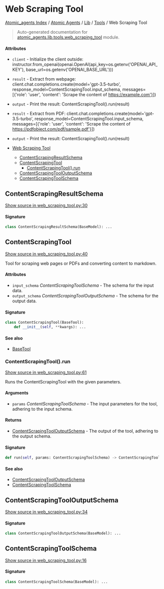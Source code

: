# Web Scraping Tool

[Atomic_agents Index](../../../README.md#atomic_agents-index) / [Atomic Agents](../../index.md#atomic-agents) / [Lib](../index.md#lib) / [Tools](./index.md#tools) / Web Scraping Tool

> Auto-generated documentation for [atomic_agents.lib.tools.web_scraping_tool](../../../../atomic_agents/lib/tools/web_scraping_tool.py) module.

#### Attributes

- `client` - Initialize the client outside: instructor.from_openai(openai.OpenAI(api_key=os.getenv('OPENAI_API_KEY'), base_url=os.getenv('OPENAI_BASE_URL')))

- `result` - Extract from webpage: client.chat.completions.create(model='gpt-3.5-turbo', response_model=ContentScrapingTool.input_schema, messages=[{'role': 'user', 'content': 'Scrape the content of https://example.com'}])

- `output` - Print the result: ContentScrapingTool().run(result)

- `result` - Extract from PDF: client.chat.completions.create(model='gpt-3.5-turbo', response_model=ContentScrapingTool.input_schema, messages=[{'role': 'user', 'content': 'Scrape the content of https://pdfobject.com/pdf/sample.pdf'}])

- `output` - Print the result: ContentScrapingTool().run(result)


- [Web Scraping Tool](#web-scraping-tool)
  - [ContentScrapingResultSchema](#contentscrapingresultschema)
  - [ContentScrapingTool](#contentscrapingtool)
    - [ContentScrapingTool().run](#contentscrapingtool()run)
  - [ContentScrapingToolOutputSchema](#contentscrapingtooloutputschema)
  - [ContentScrapingToolSchema](#contentscrapingtoolschema)

## ContentScrapingResultSchema

[Show source in web_scraping_tool.py:30](../../../../atomic_agents/lib/tools/web_scraping_tool.py#L30)

#### Signature

```python
class ContentScrapingResultSchema(BaseModel): ...
```



## ContentScrapingTool

[Show source in web_scraping_tool.py:40](../../../../atomic_agents/lib/tools/web_scraping_tool.py#L40)

Tool for scraping web pages or PDFs and converting content to markdown.

#### Attributes

- `input_schema` *ContentScrapingToolSchema* - The schema for the input data.
- `output_schema` *ContentScrapingToolOutputSchema* - The schema for the output data.

#### Signature

```python
class ContentScrapingTool(BaseTool):
    def __init__(self, **kwargs): ...
```

#### See also

- [BaseTool](./base.md#basetool)

### ContentScrapingTool().run

[Show source in web_scraping_tool.py:61](../../../../atomic_agents/lib/tools/web_scraping_tool.py#L61)

Runs the ContentScrapingTool with the given parameters.

#### Arguments

- `params` *ContentScrapingToolSchema* - The input parameters for the tool, adhering to the input schema.

#### Returns

- [ContentScrapingToolOutputSchema](#contentscrapingtooloutputschema) - The output of the tool, adhering to the output schema.

#### Signature

```python
def run(self, params: ContentScrapingToolSchema) -> ContentScrapingToolOutputSchema: ...
```

#### See also

- [ContentScrapingToolOutputSchema](#contentscrapingtooloutputschema)
- [ContentScrapingToolSchema](#contentscrapingtoolschema)



## ContentScrapingToolOutputSchema

[Show source in web_scraping_tool.py:34](../../../../atomic_agents/lib/tools/web_scraping_tool.py#L34)

#### Signature

```python
class ContentScrapingToolOutputSchema(BaseModel): ...
```



## ContentScrapingToolSchema

[Show source in web_scraping_tool.py:16](../../../../atomic_agents/lib/tools/web_scraping_tool.py#L16)

#### Signature

```python
class ContentScrapingToolSchema(BaseModel): ...
```